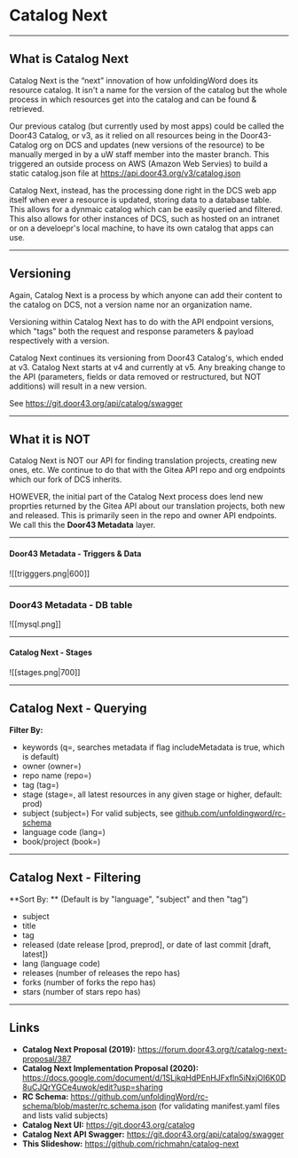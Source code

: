 # Catalog Next

---

## What is Catalog Next
Catalog Next is the “next” innovation of how unfoldingWord does its resource catalog. It isn't a name for the version of the catalog but the whole process in which resources get into the catalog and can be found & retrieved.

Our previous catalog (but currently used by most apps) could be called the Door43 Catalog, or v3, as it relied on all resources being in the Door43-Catalog org on DCS and updates (new versions of the resource) to be manually merged in by a uW staff member into the master branch. This triggered an outside process on AWS (Amazon Web Servies) to build a static catalog.json file at https://api.door43.org/v3/catalog.json

Catalog Next, instead, has the processing done right in the DCS web app itself when ever a resource is updated, storing data to a database table. This allows for a dynmaic catalog which can be easily queried and filtered. This also allows for other instances of DCS, such as hosted on an intranet or on a develoepr's local machine, to have its own catalog that apps can use.

---

## Versioning

Again, Catalog Next is a process by which anyone can add their content to the catalog on DCS, not a version name nor an organization name.

Versioning within Catalog Next has to do with the API endpoint versions, which "tags" both the request and response parameters & payload respectively with a version.

Catalog Next continues its versioning from Door43 Catalog's, which ended at v3. Catalog Next starts at v4 and currently at v5. Any breaking change to the API (parameters, fields or data removed or restructured, but NOT additions) will result in a new version.

See https://git.door43.org/api/catalog/swagger

---

## What it is NOT

Catalog Next is NOT our API for finding translation projects, creating new ones, etc. We continue to do that with the Gitea API repo and org endpoints which our fork of DCS inherits.

HOWEVER, the initial part of the Catalog Next process does lend new proprties returned by the Gitea API about our translation projects, both new and released. This is primarily seen in the repo and owner API endpoints. We call this the **Door43 Metadata** layer.

---

#### Door43 Metadata - Triggers & Data

![[trigggers.png|600]]

---

### Door43 Metadata - DB table

![[mysql.png]]

---

#### Catalog Next - Stages

![[stages.png|700]]

---

## Catalog Next - Querying

**Filter By:**
-   keywords (q=, searches metadata if flag includeMetadata is true, which is default)
-   owner (owner=)
-   repo name (repo=)
-   tag (tag=)
-   stage (stage=, all latest resources in any given stage or higher, default: prod)
-   subject (subject=)
    For valid subjects, see [github.com/unfoldingword/rc-schema](https://github.com/unfoldingWord/rc-schema/blob/master/rc.schema.json#L238)
-   language code (lang=)
-   book/project (book=)

---

## Catalog Next - Filtering

**Sort By: **
(Default is by "language", "subject" and then "tag")
-   subject
-   title
-   tag
-   released (date release \[prod, preprod\], or date of last commit \[draft, latest\])
-   lang (language code)
-   releases (number of releases the repo has)
-   forks (number of forks the repo has)
-   stars (number of stars repo has)

---

## Links

-  **Catalog Next Proposal (2019):** https://forum.door43.org/t/catalog-next-proposal/387
-  **Catalog Next Implementation Proposal (2020):** https://docs.google.com/document/d/1SLjkqHdPEnHJFxfln5iNxjOI6K0D8uCJQrYGCe4uwok/edit?usp=sharing
-  **RC Schema:** https://github.com/unfoldingWord/rc-schema/blob/master/rc.schema.json
	(for validating manifest.yaml files and lists valid subjects)
-  **Catalog Next UI:** https://git.door43.org/catalog
-  **Catalog Next API Swagger:** https://git.door43.org/api/catalog/swagger
-  **This Slideshow:** https://github.com/richmahn/catalog-next
